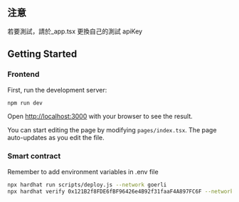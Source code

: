 ## 注意

若要測試，請於\_app.tsx 更換自己的測試 apiKey

## Getting Started

### Frontend

First, run the development server:

```bash
npm run dev
```

Open [http://localhost:3000](http://localhost:3000) with your browser to see the result.

You can start editing the page by modifying `pages/index.tsx`. The page auto-updates as you edit the file.

### Smart contract

Remember to add environment variables in .env file

```bash
npx hardhat run scripts/deploy.js --network goerli
npx hardhat verify 0x121B2f8FDE6fBF96426e4B92f31faaF4A897FC6F --network goerli ""
```
